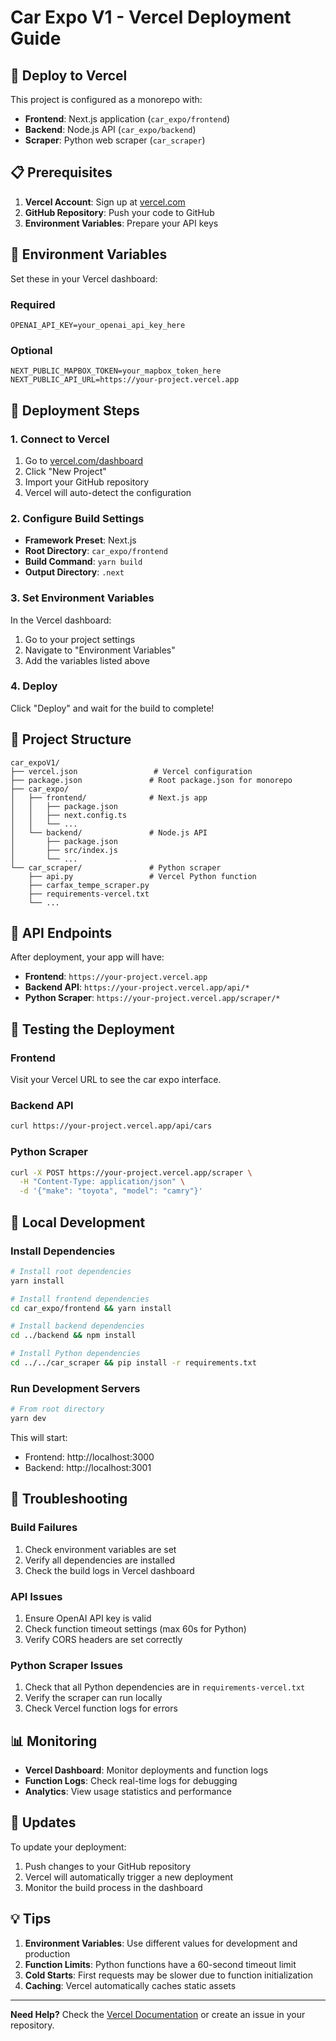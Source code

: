 # Car Expo V1 - Vercel Deployment Guide

## 🚀 Deploy to Vercel

This project is configured as a monorepo with:

- **Frontend**: Next.js application (`car_expo/frontend`)
- **Backend**: Node.js API (`car_expo/backend`)
- **Scraper**: Python web scraper (`car_scraper`)

## 📋 Prerequisites

1. **Vercel Account**: Sign up at [vercel.com](https://vercel.com)
2. **GitHub Repository**: Push your code to GitHub
3. **Environment Variables**: Prepare your API keys

## 🔧 Environment Variables

Set these in your Vercel dashboard:

### Required

```
OPENAI_API_KEY=your_openai_api_key_here
```

### Optional

```
NEXT_PUBLIC_MAPBOX_TOKEN=your_mapbox_token_here
NEXT_PUBLIC_API_URL=https://your-project.vercel.app
```

## 🚀 Deployment Steps

### 1. Connect to Vercel

1. Go to [vercel.com/dashboard](https://vercel.com/dashboard)
2. Click "New Project"
3. Import your GitHub repository
4. Vercel will auto-detect the configuration

### 2. Configure Build Settings

- **Framework Preset**: Next.js
- **Root Directory**: `car_expo/frontend`
- **Build Command**: `yarn build`
- **Output Directory**: `.next`

### 3. Set Environment Variables

In the Vercel dashboard:

1. Go to your project settings
2. Navigate to "Environment Variables"
3. Add the variables listed above

### 4. Deploy

Click "Deploy" and wait for the build to complete!

## 📁 Project Structure

```
car_expoV1/
├── vercel.json                 # Vercel configuration
├── package.json               # Root package.json for monorepo
├── car_expo/
│   ├── frontend/              # Next.js app
│   │   ├── package.json
│   │   ├── next.config.ts
│   │   └── ...
│   └── backend/               # Node.js API
│       ├── package.json
│       ├── src/index.js
│       └── ...
└── car_scraper/               # Python scraper
    ├── api.py                 # Vercel Python function
    ├── carfax_tempe_scraper.py
    ├── requirements-vercel.txt
    └── ...
```

## 🔗 API Endpoints

After deployment, your app will have:

- **Frontend**: `https://your-project.vercel.app`
- **Backend API**: `https://your-project.vercel.app/api/*`
- **Python Scraper**: `https://your-project.vercel.app/scraper/*`

## 🧪 Testing the Deployment

### Frontend

Visit your Vercel URL to see the car expo interface.

### Backend API

```bash
curl https://your-project.vercel.app/api/cars
```

### Python Scraper

```bash
curl -X POST https://your-project.vercel.app/scraper \
  -H "Content-Type: application/json" \
  -d '{"make": "toyota", "model": "camry"}'
```

## 🔧 Local Development

### Install Dependencies

```bash
# Install root dependencies
yarn install

# Install frontend dependencies
cd car_expo/frontend && yarn install

# Install backend dependencies
cd ../backend && npm install

# Install Python dependencies
cd ../../car_scraper && pip install -r requirements.txt
```

### Run Development Servers

```bash
# From root directory
yarn dev
```

This will start:

- Frontend: http://localhost:3000
- Backend: http://localhost:3001

## 🐛 Troubleshooting

### Build Failures

1. Check environment variables are set
2. Verify all dependencies are installed
3. Check the build logs in Vercel dashboard

### API Issues

1. Ensure OpenAI API key is valid
2. Check function timeout settings (max 60s for Python)
3. Verify CORS headers are set correctly

### Python Scraper Issues

1. Check that all Python dependencies are in `requirements-vercel.txt`
2. Verify the scraper can run locally
3. Check Vercel function logs for errors

## 📊 Monitoring

- **Vercel Dashboard**: Monitor deployments and function logs
- **Function Logs**: Check real-time logs for debugging
- **Analytics**: View usage statistics and performance

## 🔄 Updates

To update your deployment:

1. Push changes to your GitHub repository
2. Vercel will automatically trigger a new deployment
3. Monitor the build process in the dashboard

## 💡 Tips

1. **Environment Variables**: Use different values for development and production
2. **Function Limits**: Python functions have a 60-second timeout limit
3. **Cold Starts**: First requests may be slower due to function initialization
4. **Caching**: Vercel automatically caches static assets

---

**Need Help?** Check the [Vercel Documentation](https://vercel.com/docs) or create an issue in your repository.
